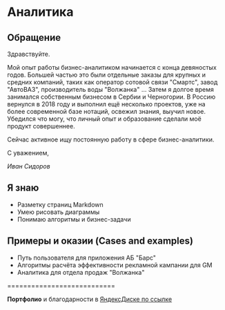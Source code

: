 # Аналитика

## Обращение

Здравствуйте.

Мой опыт работы бизнес-аналитиком начинается с конца девяностых годов. Большей частью это были отдельные заказы для крупных и средних компаний, таких как оператор сотовой связи "Смартс",  завод "АвтоВАЗ", производитель воды "Волжанка" ... Затем я долгое время занимался собственным бизнесом в Сербии и Черногории. В Россию вернулся в 2018 году и выполнил ещё несколько проектов, уже на более современной базе нотаций, освежил знания, выучил новое. Убедился что могу, что личный опыт и образование сделали моё продукт совершеннее.

Сейчас активное ищу постоянную работу в сфере бизнес-аналитики.

С уважением,

*Иван Сидоров*


## Я знаю

+ Разметку страниц Markdown
+ Умею рисовать диаграммы
+ Понимаю алгоритмы и бизнес-задачи

## Примеры и оказии (Cases and examples)

+ Путь пользователя для приложения АБ "Барс"
+ Алгоритмы расчёта эффективности рекламной кампании для GM
+ Аналитика для отдела продаж "Волжанка"


===========================

**Портфолио** и благодарности в [ЯндексДиске по ссылке](https://disk.yandex.ru/d/5PVcmH4nPZlxnQ?target=_blank "Кликабельно")
